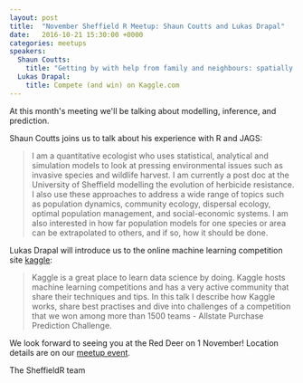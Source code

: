 ```yaml
---
layout: post
title:  "November Sheffield R Meetup: Shaun Coutts and Lukas Drapal"
date:   2016-10-21 15:30:00 +0000
categories: meetups
speakers: 
  Shaun Coutts:
    title: "Getting by with help from family and neighbours: spatially and phylogenetically lagged models in R (with a bit of JAGS)"
  Lukas Drapal:
    title: Compete (and win) on Kaggle.com
---
```

At this month's meeting we'll be talking about modelling, inference, and prediction.

Shaun Coutts joins us to talk about his experience with R and JAGS:

> I am a quantitative ecologist who uses statistical, analytical and simulation models to look at pressing environmental issues such as invasive species and wildlife harvest. I am currently a post doc at the University of Sheffield modelling the evolution of herbicide resistance. I also use these approaches to address a wide range of topics such as population dynamics, community ecology, dispersal ecology, optimal population management, and social-economic systems. I am also interested in how far population models for one species or area can be extrapolated to others, and if so, how it should be done.

Lukas Drapal will introduce us to the online machine learning competition site [kaggle](http://kaggle.com):

> Kaggle is a great place to learn data science by doing. Kaggle hosts machine learning competitions and has a very active community that share their techniques and tips. In this talk I describe how Kaggle works, share best practises and dive into challenges of a competition that we won among more than 1500 teams - Allstate Purchase Prediction Challenge.


We look forward to seeing you at the Red Deer on 1 November! Location details are on our [meetup event](https://www.meetup.com/SheffieldR-Sheffield-R-Users-Group/events/235018288/).

The SheffieldR team

